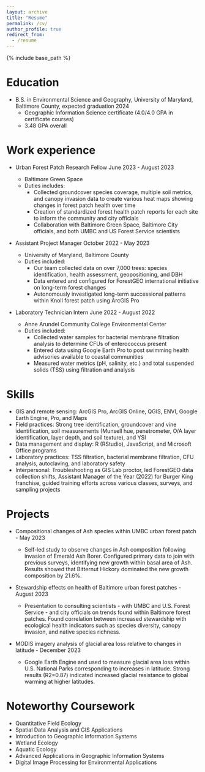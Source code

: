 ```yaml
---
layout: archive
title: "Resume"
permalink: /cv/
author_profile: true
redirect_from:
  - /resume
---
```


{% include base_path %}

Education
======
* B.S. in Environmental Science and Geography, University of Maryland, Baltimore County, expected graduation 2024
   * Geographic Information Science certificate (4.0/4.0 GPA in certificate courses)
   * 3.48 GPA overall

Work experience
======
* Urban Forest Patch Research Fellow June 2023 - August 2023
  * Baltimore Green Space
  * Duties includes:
    * Collected groundcover species coverage, multiple soil metrics, and canopy invasion data to create various heat maps
showing changes in forest patch health over time
    * Creation of standardized forest health patch reports for each site to inform the community and city officials
    * Collaboration with Baltimore Green Space, Baltimore City officials, and both UMBC and US Forest Service scientists

* Assistant Project Manager October 2022 - May 2023
  * University of Maryland, Baltimore County
  * Duties included:
    * Our team collected data on over 7,000 trees: species identification, health assessment, geopositioning, and DBH
    * Data entered and configured for ForestGEO international initiative on long-term forest changes
    * Autonomously investigated long-term successional patterns within Knoll forest patch using ArcGIS Pro

* Laboratory Technician Intern  June 2022 - August 2022
  * Anne Arundel Community College Environmental Center
  * Duties included:                    
    * Collected water samples for bacterial membrane filtration analysis to determine CFUs of enterococcus present 
    * Entered data using Google Earth Pro to post swimming health advisories available to coastal communities
    * Measured water metrics (pH, salinity, etc.) and total suspended solids (TSS) using filtration and analysis

  
Skills
======
* GIS and remote sensing: ArcGIS Pro, ArcGIS Online, QGIS, ENVI, Google Earth Engine, Pro, and Maps
* Field practices: Strong tree identification, groundcover and vine identification, soil measurements (Munsell hue, penetrometer, O/A layer identification, layer depth, and soil texture), and YSI
* Data management and display: R (RStudio), JavaScript, and Microsoft Office programs
* Laboratory practices: TSS filtration, bacterial membrane filtration, CFU analysis, autoclaving, and laboratory safety
* Interpersonal: Troubleshooting as GIS Lab proctor, led ForestGEO data collection shifts, Assistant Manager of the Year (2022) for Burger King franchise, guided training efforts across various classes, surveys, and sampling projects

Projects
======
* Compositional changes of Ash species within UMBC urban forest patch - May 2023
  * Self-led study to observe changes in Ash composition following invasion of Emerald Ash Borer. Configured primary data to join with previous surveys, identifying new growth within basal area of Ash. Results showed that Bitternut Hickory dominated the new growth composition by 21.6%.
	
* Stewardship effects on health of Baltimore urban forest patches - August 2023
  * Presentation to consulting scientists - with UMBC and U.S. Forest Service - and city officials on trends found within Baltimore forest patches. Found correlation between increased stewardship with ecological health indicators such as species diversity, canopy invasion, and native species richness.

* MODIS imagery analysis of glacial area loss relative to changes in latitude - December 2023
  * Google Earth Engine and used to measure glacial area loss within U.S. National Parks corresponding to increases in latitude. Strong results (R2=0.87) indicated increased glacial resistance to global warming at higher latitudes.
  
Noteworthy Coursework
======
* Quantitative Field Ecology 
* Spatial Data Analysis and GIS Applications
* Introduction to Geographic Information Systems 
* Wetland Ecology 
* Aquatic Ecology
* Advanced Applications in Geographic Information
Systems
* Digital Image Processing for Environmental
Applications
  
